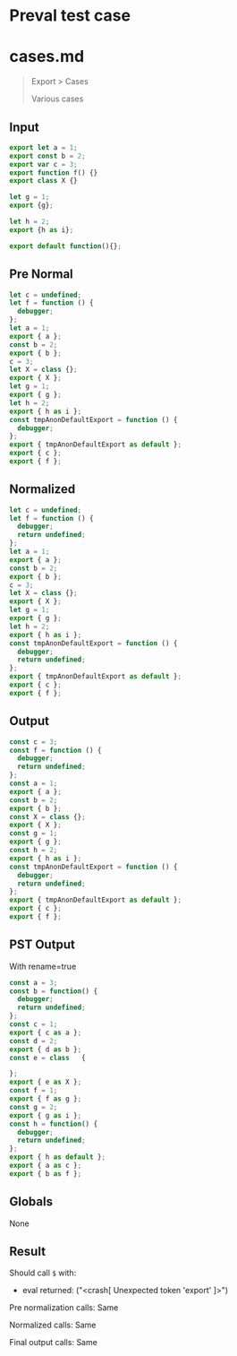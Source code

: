 # Preval test case

# cases.md

> Export > Cases
>
> Various cases

## Input

`````js filename=intro
export let a = 1;
export const b = 2; 
export var c = 3;
export function f() {}
export class X {}

let g = 1;
export {g};

let h = 2;
export {h as i};

export default function(){};
`````

## Pre Normal


`````js filename=intro
let c = undefined;
let f = function () {
  debugger;
};
let a = 1;
export { a };
const b = 2;
export { b };
c = 3;
let X = class {};
export { X };
let g = 1;
export { g };
let h = 2;
export { h as i };
const tmpAnonDefaultExport = function () {
  debugger;
};
export { tmpAnonDefaultExport as default };
export { c };
export { f };
`````

## Normalized


`````js filename=intro
let c = undefined;
let f = function () {
  debugger;
  return undefined;
};
let a = 1;
export { a };
const b = 2;
export { b };
c = 3;
let X = class {};
export { X };
let g = 1;
export { g };
let h = 2;
export { h as i };
const tmpAnonDefaultExport = function () {
  debugger;
  return undefined;
};
export { tmpAnonDefaultExport as default };
export { c };
export { f };
`````

## Output


`````js filename=intro
const c = 3;
const f = function () {
  debugger;
  return undefined;
};
const a = 1;
export { a };
const b = 2;
export { b };
const X = class {};
export { X };
const g = 1;
export { g };
const h = 2;
export { h as i };
const tmpAnonDefaultExport = function () {
  debugger;
  return undefined;
};
export { tmpAnonDefaultExport as default };
export { c };
export { f };
`````

## PST Output

With rename=true

`````js filename=intro
const a = 3;
const b = function() {
  debugger;
  return undefined;
};
const c = 1;
export { c as a };
const d = 2;
export { d as b };
const e = class   {

};
export { e as X };
const f = 1;
export { f as g };
const g = 2;
export { g as i };
const h = function() {
  debugger;
  return undefined;
};
export { h as default };
export { a as c };
export { b as f };
`````

## Globals

None

## Result

Should call `$` with:
 - eval returned: ("<crash[ Unexpected token 'export' ]>")

Pre normalization calls: Same

Normalized calls: Same

Final output calls: Same
